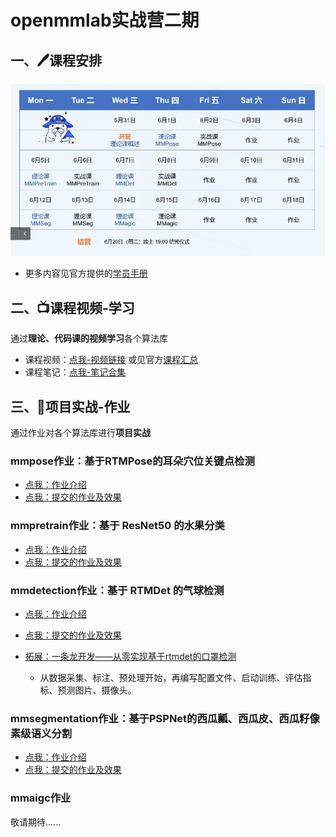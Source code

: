 # openmmlab实战营二期

## 一、🖊课程安排
![img.png](https://github.com/CrabBoss-lab/assets/blob/master/img.png)

- 更多内容见官方提供的[学员手册](https://aicarrier.feishu.cn/docx/QUxadeWW2op8UGxLfaOc1TtanQb)


## 二、📺课程视频-学习
通过**理论、代码课的视频学习**各个算法库
- 课程视频：[点我-视频链接](https://www.bilibili.com/medialist/detail/ml2349654133) 或见官方[课程汇总](https://aicarrier.feishu.cn/docx/FpHmdEIQFohYNNxmKqxcA8vcn9d)
- 课程笔记：[点我-笔记合集](https://www.cnblogs.com/xielaoban/category/2314538.html)


## 三、📕项目实战-作业
通过作业对各个算法库进行**项目实战**
### mmpose作业：基于RTMPose的耳朵穴位关键点检测
- [点我：作业介绍](https://github.com/open-mmlab/OpenMMLabCamp/issues/88)
- [点我：提交的作业及效果](https://github.com/CrabBoss-lab/openmmlab-Camp/tree/master/01-mmpose-task)


### mmpretrain作业：基于 ResNet50 的水果分类
- [点我：作业介绍](https://github.com/open-mmlab/OpenMMLabCamp/issues/111)
- [点我：提交的作业及效果](https://github.com/CrabBoss-lab/openmmlab-Camp/tree/master/02-mmpretrain-task)

### mmdetection作业：基于 RTMDet 的气球检测
- [点我：作业介绍](https://github.com/open-mmlab/OpenMMLabCamp/issues/127)
- [点我：提交的作业及效果](https://github.com/CrabBoss-lab/openmmlab-Camp/tree/master/03-mmdetection-task)


- [拓展：一条龙开发——从零实现基于rtmdet的口罩检测](https://github.com/CrabBoss-lab/openmmlab-Camp/tree/master/03-mask-det)
    - 从数据采集、标注、预处理开始，再编写配置文件、启动训练、评估指标、预测图片、摄像头。
    
### mmsegmentation作业：基于PSPNet的西瓜瓤、西瓜皮、西瓜籽像素级语义分割
- [点我：作业介绍](https://github.com/open-mmlab/OpenMMLabCamp/issues/147)
- [点我：提交的作业及效果](https://github.com/CrabBoss-lab/openmmlab-Camp/tree/master/04-mmsegmentation-task)

### mmaigc作业

敬请期待......
